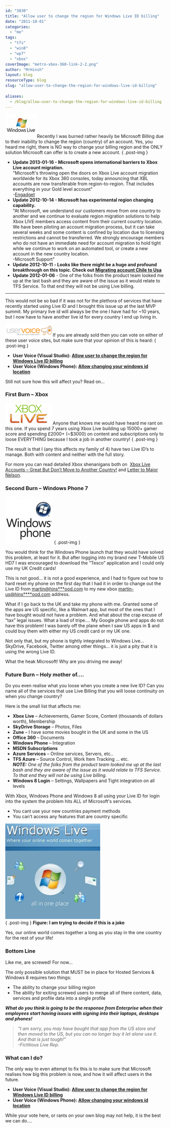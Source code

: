 ```yaml
---
id: "3830"
title: "Allow user to change the region for Windows Live ID billing"
date: "2011-10-01"
categories:
  - "me"
tags:
  - "tfs"
  - "win8"
  - "wp7"
  - "xbox"
coverImage: "metro-xbox-360-link-2-2.png"
author: "MrHinsh"
layout: blog
resourceType: blog
slug: "allow-user-to-change-the-region-for-windows-live-id-billing"

aliases:
  - /blog/allow-user-to-change-the-region-for-windows-live-id-billing
---
```


![img_33742_microsoft-windows-live-logo_450x360](images/img_33742_microsoft-windows-live-logo_450x360-1-1.jpg "img_33742_microsoft-windows-live-logo_450x360")Recently I was burned rather heavily be Microsoft Billing due to their inability to change the region (country) of an account. Yes, you heard me right, there is NO way to change your billing region and the ONLY solution Microsoft can offer is to create a new account.
{ .post-img }

- **Update 2013-01-16 - Microsoft opens international barriers to Xbox Live account migration.**  
   "Microsoft's throwing open the doors on Xbox Live account migration worldwide for its Xbox 360 consoles, today announcing that XBL accounts are now transferable from region-to-region. That includes everything in your Gold level account"  
   \-[Engadget](http://www.engadget.com/2013/01/16/xbox-live-region-locking-unlocked/)
- **Update 2012-10-14 - Microsoft has experimental region changing capability.**  
   "At Microsoft, we understand our customers move from one country to another and we continue to evaluate region migration solutions to help Xbox LIVE members access content from their current country location. We have been piloting an account migration process, but it can take several weeks and some content is confined by location due to licensing restrictions and cannot be transferred. We strongly encourage members who do not have an immediate need for account migration to hold tight while we continue to work on an automated tool, or create a new account in the new country location.  
   \-Microsoft Support"
- **Update 2012-10-11** **- Looks like there might be a huge and profound breakthrough on this topic. Check out [Migrating account Chile to Usa](http://forums.xbox.com/xbox_forums/xbox_support/f/9/p/353657/1834363.aspx#1834363)**
- **Update 2012-01-06** - One of the folks from the product team looked me up at the last bash and they are aware of the issue as it would relate to TFS Service. To that end they will not be using Live billing.

---

This would not be so bad if it was not for the plethora of services that have recently started using Live ID and I brought this issue up at the last MVP summit. My primary live id will always be the one I have had for ~10 years, but I now have to have another live id for every country I end up living in.

![uservoice-logo](images/uservoice-logo-3-3.png "uservoice-logo")If you are already sold then you can vote on either of these user voice sites, but make sure that your opinion of this is heard:
{ .post-img }

- **User Voice (Visual Studio):** [**Allow user to change the region for Windows Live ID billing**](http://visualstudio.uservoice.com/forums/121579-visual-studio/suggestions/2289385-allow-user-to-change-the-region-for-windows-live-i)
- **User Voice (Windows Phone):** [**Allow changing your windows id location**](http://windowsphone.uservoice.com/forums/101801-feature-suggestions/suggestions/2280332-allow-changing-your-windows-id-location-and-no "http://windowsphone.uservoice.com/forums/101801-feature-suggestions/suggestions/2280332-allow-changing-your-windows-id-location-and-no")

Still not sure how this will affect you? Read on…

### First Burn – Xbox

![xbox-live-logo](images/xbox-live-logo-6-6.png "xbox-live-logo")Anyone that knows me would have heard me rant on this one. If you spend 7 years using Xbox Live building up 15000+ gamer score and spending £2000+ (~$3000) on content and subscriptions only to loose EVERYTHING because I took a job in another country!
{ .post-img }

The result is that I (any this affects my family of 4) have two Live ID’s to manage. Both with content and neither with the full story.

For more you can read detailed Xbox shenanigans both on  [Xbox Live Accounts – Great But Don’t Move to Another Country!](http://tf.erzz.com/2007/03/14/xbox-live-accounts-great-but-dont-move-to-another-country/) and [Letter to Major Nelson](http://tf.erzz.com/2009/02/18/letter-to-major-nelson/).

### Second Burn – Windows Phone 7

![windows_phone_logo300x300](images/windows_phone_logo300x300-4-4.jpg "windows_phone_logo300x300")
{ .post-img }

You would think for the Windows Phone launch that they would have solved this problem, at least for it. But after logging into my brand new T-Mobile US HD7 I was encouraged to download the “Tesco” application and I could only use my UK Credit cards!

This is not good… it is not a good experience, and I had to figure out how to hard reset my phone on the first day that I had it in order to change out the Live ID from [martin@hins\*\*\*ood.com](mailto:martin@hins***ood.com) to my new xbox [martin-us@hins\*\*\*\*ood.com](mailto:martin-us@hins****ood.com) address.

What if I go back to the UK and take my phone with me. Granted some of the apps are US specific, like a Walmart app, but most of the ones that I have bought would not have a problem. And what about the crap excuse of “tax” legal issues. What a load of tripe…. My Google phone and apps do not have this problem! I was barely off the plane when I saw US apps in $ and could buy them with either my US credit card or my UK one.

Not only that, but my phone is tightly integrated to Windows Live… SkyDrive, Facebook, Twitter among other things… it is just a pity that it is using the wrong Live ID.

What the heak Microsoft! Why are you driving me away!

### Future Burn – Holy mother of….

Do you even realise what you loose when you create a new live ID? Can you name all of the services that use Live Billing that you will loose continuity on when you change country?

Here is the small list that affects me:

- **Xbox Live** – Achievements, Gamer Score, Content (thousands of dollars worth), Membership
- **SkyDrive Storage** – Photos, Files
- **Zune** – I have some movies bought in the UK and some in the US
- **Office 360** – Documents
- **Windows Phone** – Integration
- **MSDN Subscriptions**
- **Azure Services** – Online services, Servers, etc..
- **TFS Azure** – Source Control, Work Item Tracking … etc.  
   _**NOTE:** One of the folks from the product team looked me up at the last bash and they are aware of the issue as it would relate to TFS Service. To that end they will not be using Live billing._
- **Windows 8 Login** – Settings, Wallpapers and Tight integration on all levels

With Xbox, Windows Phone and Windows 8 all using your Live ID for login into the system the problem hits ALL of Microsoft's services.

- You cant use your new countries payment methods
- You can’t access any features that are country specific

![windows-live](images/windows-live-5-5.jpg "windows-live")  
{ .post-img }
**Figure: I am trying to decide if this is a joke**

Yes, our online world comes together a long as you stay in the one country for the rest of your life!

### Bottom Line

Like me, are screwed! For now…

The only possible solution that MUST be in place for Hosted Services & Windows 8 requires two things:

- The ability to change your billing region
- The ability for exiting screwed users to merge all of there content, data, services and profile data into a single profile

**_What do you think is going to be the response from Enterprise when their employees start having issues with signing into their laptops, desktops and phones!_**

> _“I am sorry, you may have bought that app from the US store and then moved to the US, but you can no longer buy it let alone use it. And that is just tough!”  
> \-Fictitious Live Rep._

### What can I do?

The only way to even attempt to fix this is to make sure that Microsoft realises how big this problem is now, and how it will affect users in the future.

- **User Voice (Visual Studio):** [**Allow user to change the region for Windows Live ID billing**](http://visualstudio.uservoice.com/forums/121579-visual-studio/suggestions/2289385-allow-user-to-change-the-region-for-windows-live-i)
- **User Voice (Windows Phone):** [**Allow changing your windows id location**](http://windowsphone.uservoice.com/forums/101801-feature-suggestions/suggestions/2280332-allow-changing-your-windows-id-location-and-no "http://windowsphone.uservoice.com/forums/101801-feature-suggestions/suggestions/2280332-allow-changing-your-windows-id-location-and-no")

While your vote here, or rants on your own blog may not help, it is the best we can do….

